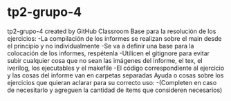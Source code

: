 # tp2-grupo-4
tp2-grupo-4 created by GitHub Classroom
Base para la resolución de los ejercicios:
  -La compilación de los informes se realizan sobre el main desde el principio y no individualmente
  -Se va a definir una base para la colocación de los informes, respétenla
  -Utilicen el gitignore para evitar subir cualquier cosa que no sean las imágenes del informe, el tex, el iverilog, los ejecutables y el makefile
  -El código correspondiente al ejercicio y las cosas del informe van en carpetas separadas
Ayuda o cosas sobre los ejercicios que quieran aclarar para su correcto uso:
  -(Completen en caso de necesitarlo y agreguen la cantidad de ítems que consideren necesarios)

